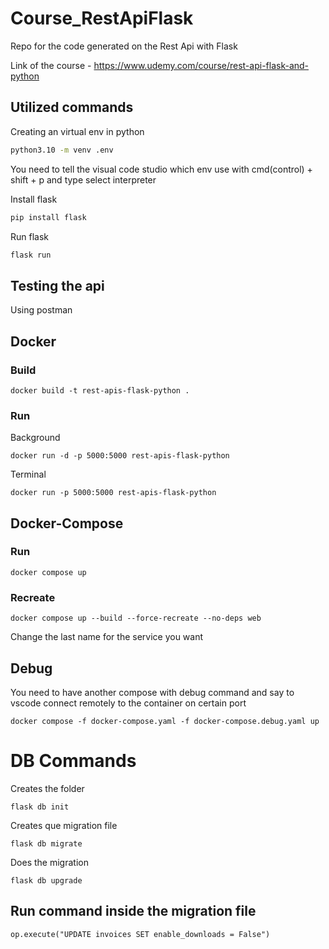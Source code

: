 # Course_RestApiFlask
Repo for the code generated on the Rest Api with Flask

Link of the course - https://www.udemy.com/course/rest-api-flask-and-python

## Utilized commands

Creating an virtual env in python

```bash
python3.10 -m venv .env
```

You need to tell the visual code studio which env use with cmd(control) + shift + p and type select interpreter

Install flask

```bash
pip install flask
```

Run flask

```bash
flask run
```

## Testing the api

Using postman

## Docker

### Build

`docker build -t rest-apis-flask-python .`

### Run

Background

`docker run -d -p 5000:5000 rest-apis-flask-python`

Terminal

`docker run -p 5000:5000 rest-apis-flask-python`

## Docker-Compose

### Run

`docker compose up`

### Recreate

`docker compose up --build --force-recreate --no-deps web`

Change the last name for the service you want

## Debug

You need to have another compose with debug command and say to vscode connect remotely to the container on certain port

`docker compose -f docker-compose.yaml -f docker-compose.debug.yaml up`


# DB Commands

Creates the folder

`flask db init`

Creates que migration file

`flask db migrate`

Does the migration

`flask db upgrade`

## Run command inside the migration file

`op.execute("UPDATE invoices SET enable_downloads = False")`

